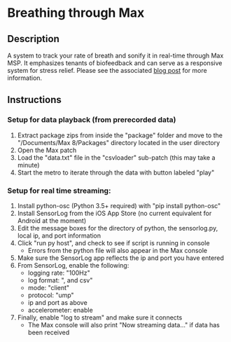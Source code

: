 # Breathing through Max

## Description
A system to track your rate of breath and sonify it in real-time through Max MSP. It emphasizes tenants of biofeedback and can serve as a responsive system for stress relief. Please see the associated [blog post](https://jacksongoo.de/breathing-through-max/) for more information.

## Instructions
### Setup for data playback (from prerecorded data)

1. Extract package zips from inside the "package" folder and move to the "/Documents/Max 8/Packages" directory located in the user directory
2. Open the Max patch
3. Load the "data.txt" file in the "csvloader" sub-patch (this may take a minute)
4. Start the metro to iterate through the data with button labeled "play"

### Setup for real time streaming:

1. Install python-osc (Python 3.5+ required) with "pip install python-osc"
2. Install SensorLog from the iOS App Store (no current equivalent for Android at the moment)
3. Edit the message boxes for the directory of python, the sensorlog.py, local ip, and port information
4. Click "run py host", and check to see if script is running in console
    - Errors from the python file will also appear in the Max console
5. Make sure the SensorLog app reflects the ip and port you have entered
6. From SensorLog, enable the following:
    - logging rate: "100Hz"
    - log format: ", and csv"
    - mode: "client"
    - protocol: "ump"
    - ip and port as above
    - accelerometer: enable
7. Finally, enable "log to stream" and make sure it connects
    - The Max console will also print "Now streaming data..." if data has been received
